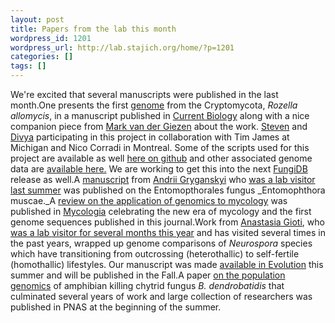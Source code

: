 ```yaml
---
layout: post
title: Papers from the lab this month
wordpress_id: 1201
wordpress_url: http://lab.stajich.org/home/?p=1201
categories: []
tags: []
---
```

We're excited that several manuscripts were published in the last month.One presents the first [genome](http://www.ncbi.nlm.nih.gov/bioproject?term=PRJNA81749) from the Cryptomycota, _Rozella allomycis_, in a manuscript published in [Current Biology](http://dx.doi.org/10.1016/j.cub.2013.06.057) along with a nice companion piece from [Mark van der Giezen](http://dx.doi.org/10.1016/j.cub.2013.06.048) about the work. [Steven](/members/steven-ahrendt/ "Steven Ahrendt") and [Divya](/members/divya-sain/ "Divya Sain") participating in this project in collaboration with Tim James at Michigan and Nico Corradi in Montreal. Some of the scripts used for this project are available as well [here on github](https://github.com/stajichlab/rozella) and other associated genome data are [available here.](http://fungalgenomes.org/public/chytrid/Rozella/) We are working to get this into the next [FungiDB](http://fungidb.org) release as well.A [manuscript](http://www.ncbi.nlm.nih.gov/pubmed/23951101) from [Andrii Gryganskyi](http://lab.stajich.org/home/2012/07/welcome-andrii/ "Welcome Andrii") who [was a lab visitor last summer](http://lab.stajich.org/home/2012/09/andriis-sendoff/) was published on the Entomopthorales fungus _Entomophthora muscae._A [review on the application of genomics to mycology](http://www.ncbi.nlm.nih.gov/pubmed/23928422) was published in [Mycologia](http://www.mycologia.org/) celebrating the new era of mycology and the first genome sequences published in this journal.Work from [Anastasia Gioti](/members/anastasia-gioti/ "Anastasia Gioti"), who[ was a lab visitor for several months this year](http://lab.stajich.org/home/2012/10/welcome-back-anastasia/ "Welcome back Anastasia!") and has visited several times in the past years, wrapped up genome comparisons of _Neurospora_ species which have transitioning from outcrossing (heterothallic) to self-fertile (homothallic) lifestyles. Our manuscript was made [available in Evolution](http://dx.doi.org/10.1111/evo.12206) this summer and will be published in the Fall.A paper [on the population genomics](http://www.ncbi.nlm.nih.gov/pubmed/23650365) of amphibian killing chytrid fungus _B. dendrobatidis_ that culminated several years of work and large collection of researchers was published in PNAS at the beginning of the summer.
